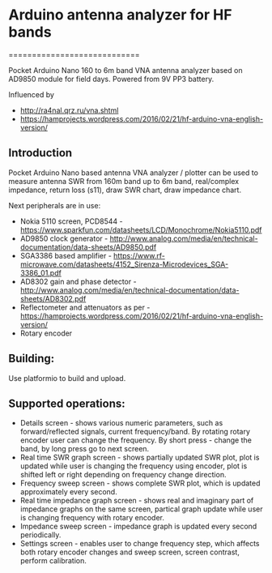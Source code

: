 # Arduino antenna analyzer for HF bands
============================

Pocket Arduino Nano 160 to 6m band VNA antenna analyzer based on AD9850 module for field days. Powered from 9V PP3 battery.

Influenced by 
* http://ra4nal.qrz.ru/vna.shtml
* https://hamprojects.wordpress.com/2016/02/21/hf-arduino-vna-english-version/

Introduction
------------
Pocket Arduino Nano based antenna VNA analyzer / plotter can be used to measure antenna
SWR from 160m band up to 6m band, real/complex impedance, return loss (s11), draw SWR chart,
draw impedance chart.

Next peripherals are in use:

 * Nokia 5110 screen, PCD8544 - https://www.sparkfun.com/datasheets/LCD/Monochrome/Nokia5110.pdf
 * AD9850 clock generator - http://www.analog.com/media/en/technical-documentation/data-sheets/AD9850.pdf
 * SGA3386 based amplifier - https://www.rf-microwave.com/datasheets/4152_Sirenza-Microdevices_SGA-3386_01.pdf
 * AD8302 gain and phase detector - http://www.analog.com/media/en/technical-documentation/data-sheets/AD8302.pdf
 * Reflectometer and attenuators as per - https://hamprojects.wordpress.com/2016/02/21/hf-arduino-vna-english-version/
 * Rotary encoder
 
Building:
---------
Use platformio to build and upload.

Supported operations:
---------------------
 * Details screen - shows various numeric parameters, such as forward/reflected signals, current frequency/band. By rotating rotary encoder user can change the frequency. By short press - change the band, by long press go to next screen.
 * Real time SWR graph screen - shows partially updated SWR plot, plot is updated while user is changing the frequency using encoder, plot is shifted left or right depending on frequency change direction.
 * Frequency sweep screen - shows complete SWR plot, which is updated approximately every second.
 * Real time impedance graph screen - shows real and imaginary part of impedance graphs on the same screen, partical graph update while user is changing frequency with rotary encoder.
 * Impedance sweep screen - impedance graph is updated every second periodically.
 * Settings screen - enables user to change frequency step, which affects both rotary encoder changes and sweep screen, screen contrast, perform calibration.
 
